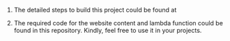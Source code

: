 1. The detailed steps to build this project could be found at

2. The required code for the website content and lambda function could be found in this repository. Kindly, feel free to use it in your projects.
